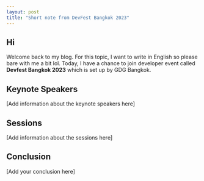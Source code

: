 ```yaml
---
layout: post
title: "Short note from DevFest Bangkok 2023"
---
```


## Hi

Welcome back to my blog. For this topic, I want to write in English so please bare with me a bit lol. Today, I have a chance to join developer event called **Devfest Bangkok 2023** which is set up by GDG Bangkok.

## Keynote Speakers

[Add information about the keynote speakers here]

## Sessions

[Add information about the sessions here]

## Conclusion

[Add your conclusion here]

